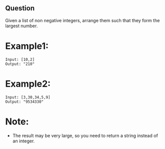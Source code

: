 ## Question
Given a list of non negative integers, arrange them such that they form the largest number.

# Example1:
```
Input: [10,2]
Output: "210"
```
# Example2:
```
Input: [3,30,34,5,9]
Output: "9534330"
```
# Note:
- The result may be very large, so you need to return a string instead of an integer.